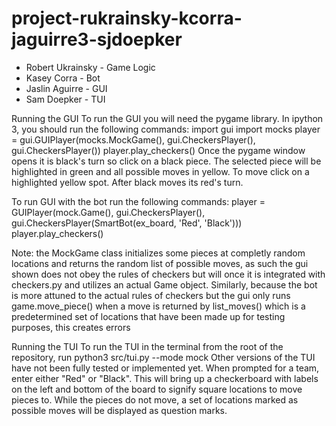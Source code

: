 # project-rukrainsky-kcorra-jaguirre3-sjdoepker

- Robert Ukrainsky - Game Logic
- Kasey Corra - Bot
- Jaslin Aguirre - GUI
- Sam Doepker - TUI

Running the GUI
To run the GUI you will need the pygame library. 
In ipython 3, you should run the following commands:
import gui
import mocks
player = gui.GUIPlayer(mocks.MockGame(), gui.CheckersPlayer(), gui.CheckersPlayer())
player.play_checkers()
Once the pygame window opens it is black's turn so click on a black piece. The selected
piece will be highlighted in green and all possible moves in yellow. To move click
on a highlighted yellow spot. After black moves its red's turn.

To run GUI with the bot run the following commands:
player = GUIPlayer(mock.Game(), gui.CheckersPlayer(), gui.CheckersPlayer(SmartBot(ex_board, 'Red', 'Black')))
player.play_checkers()

Note: the MockGame class initializes some pieces at completly random locations and
returns the random list of possible moves, as such the gui shown does not obey the rules
of checkers but will once it is integrated with checkers.py and utilizes an actual
Game object. Similarly, because the bot is more attuned to the actual rules of checkers but
the gui only runs game.move_piece() when a move is returned by list_moves() which is a
predetermined set of locations that have been made up for testing purposes, this creates errors


Running the TUI
To run the TUI in the terminal from the root of the repository, 
run python3 src/tui.py --mode mock
Other versions of the TUI have not been fully tested or implemented yet. When
prompted for a team, enter either "Red" or "Black".
This will bring up a checkerboard with labels on the left and bottom of the board
to signify square locations to move pieces to. While the pieces do not move,
a set of locations marked as possible moves will be displayed as question marks.